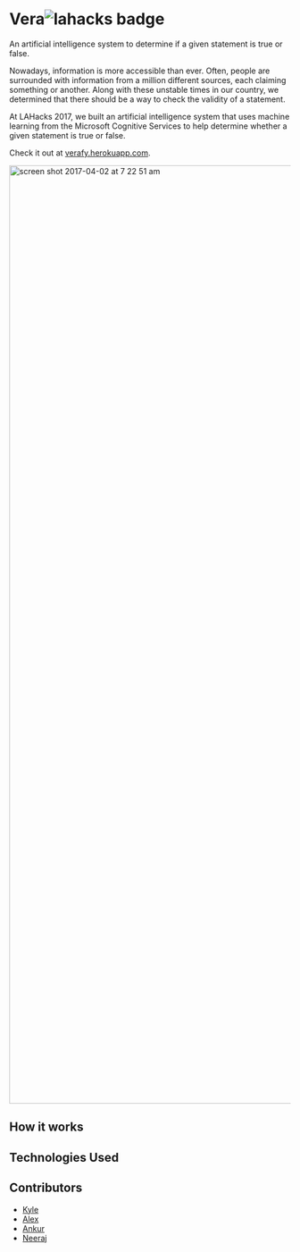 # Vera![lahacks badge](https://img.shields.io/badge/lahacks-rocks-ff69b4.svg)

An artificial intelligence system to determine if a given statement is true or false.

Nowadays, information is more accessible than ever. Often, people are surrounded with information from a million different sources, each claiming something or another. Along with these unstable times in our country, we determined that there should be a way to check the validity of a statement.

At LAHacks 2017, we built an artificial intelligence system that uses machine learning from the Microsoft Cognitive Services to help determine whether a given statement is true or false.

Check it out at [verafy.herokuapp.com](verafy.herokuapp.com).

<img width="1680" alt="screen shot 2017-04-02 at 7 22 51 am" src="https://cloud.githubusercontent.com/assets/7104017/24588013/47be8d7e-1775-11e7-995a-03c936cc7bc1.png">

## How it works

## Technologies Used

## Contributors

- [Kyle](https://github.com/kdpatters)
- [Alex](https://github.com/alexcdot)
- [Ankur](https://github.com/ankurpapneja)
- [Neeraj](https://github.com/n3a9)
